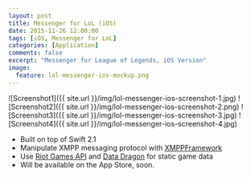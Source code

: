 ```yaml
---
layout: post
title: Messenger for LoL (iOS)
date: 2015-11-26 12:00:00
tags: [iOS, Messenger for LoL]
categories: [Application]
comments: false
excerpt: "Messenger for League of Legends, iOS Version"
image:
  feature: lol-messenger-ios-mockup.png 
---
```


![Screenshot1]({{ site.url }}/img/lol-messenger-ios-screenshot-1.jpg)
![Screenshot2]({{ site.url }}/img/lol-messenger-ios-screenshot-2.png)
![Screenshot3]({{ site.url }}/img/lol-messenger-ios-screenshot-3.jpg)
![Screenshot4]({{ site.url }}/img/lol-messenger-ios-screenshot-4.jpg)

* Built on top of Swift 2.1
* Manipulate XMPP messaging protocol with [XMPPFramework](https://github.com/robbiehanson/XMPPFramework) 
* Use [Riot Games API](https://developer.riotgames.com) and [Data Dragon](http://ddragon.leagueoflegends.com/tool/) for static game data
* Will be available on the App Store, soon.